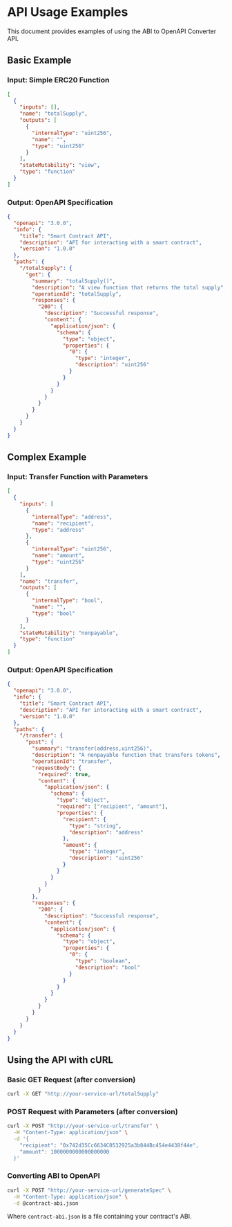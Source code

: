 # API Usage Examples

This document provides examples of using the ABI to OpenAPI Converter API.

## Basic Example

### Input: Simple ERC20 Function

```json
[
  {
    "inputs": [],
    "name": "totalSupply",
    "outputs": [
      {
        "internalType": "uint256",
        "name": "",
        "type": "uint256"
      }
    ],
    "stateMutability": "view",
    "type": "function"
  }
]
```

### Output: OpenAPI Specification

```json
{
  "openapi": "3.0.0",
  "info": {
    "title": "Smart Contract API",
    "description": "API for interacting with a smart contract",
    "version": "1.0.0"
  },
  "paths": {
    "/totalSupply": {
      "get": {
        "summary": "totalSupply()",
        "description": "A view function that returns the total supply",
        "operationId": "totalSupply",
        "responses": {
          "200": {
            "description": "Successful response",
            "content": {
              "application/json": {
                "schema": {
                  "type": "object",
                  "properties": {
                    "0": {
                      "type": "integer",
                      "description": "uint256"
                    }
                  }
                }
              }
            }
          }
        }
      }
    }
  }
}
```

## Complex Example

### Input: Transfer Function with Parameters

```json
[
  {
    "inputs": [
      {
        "internalType": "address",
        "name": "recipient",
        "type": "address"
      },
      {
        "internalType": "uint256",
        "name": "amount",
        "type": "uint256"
      }
    ],
    "name": "transfer",
    "outputs": [
      {
        "internalType": "bool",
        "name": "",
        "type": "bool"
      }
    ],
    "stateMutability": "nonpayable",
    "type": "function"
  }
]
```

### Output: OpenAPI Specification

```json
{
  "openapi": "3.0.0",
  "info": {
    "title": "Smart Contract API",
    "description": "API for interacting with a smart contract",
    "version": "1.0.0"
  },
  "paths": {
    "/transfer": {
      "post": {
        "summary": "transfer(address,uint256)",
        "description": "A nonpayable function that transfers tokens",
        "operationId": "transfer",
        "requestBody": {
          "required": true,
          "content": {
            "application/json": {
              "schema": {
                "type": "object",
                "required": ["recipient", "amount"],
                "properties": {
                  "recipient": {
                    "type": "string",
                    "description": "address"
                  },
                  "amount": {
                    "type": "integer",
                    "description": "uint256"
                  }
                }
              }
            }
          }
        },
        "responses": {
          "200": {
            "description": "Successful response",
            "content": {
              "application/json": {
                "schema": {
                  "type": "object",
                  "properties": {
                    "0": {
                      "type": "boolean",
                      "description": "bool"
                    }
                  }
                }
              }
            }
          }
        }
      }
    }
  }
}
```

## Using the API with cURL

### Basic GET Request (after conversion)

```bash
curl -X GET "http://your-service-url/totalSupply"
```

### POST Request with Parameters (after conversion)

```bash
curl -X POST "http://your-service-url/transfer" \
  -H "Content-Type: application/json" \
  -d '{
    "recipient": "0x742d35Cc6634C0532925a3b844Bc454e4438f44e",
    "amount": 1000000000000000000
  }'
```

### Converting ABI to OpenAPI

```bash
curl -X POST "http://your-service-url/generateSpec" \
  -H "Content-Type: application/json" \
  -d @contract-abi.json
```

Where `contract-abi.json` is a file containing your contract's ABI.